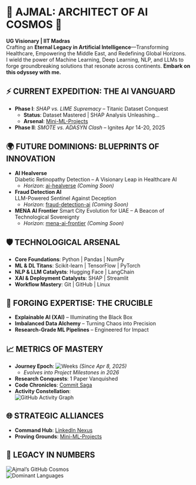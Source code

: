 # 🌌 **AJMAL: ARCHITECT OF AI COSMOS** 🌠  
**UG Visionary | IIT Madras**  
Crafting an **Eternal Legacy in Artificial Intelligence**—Transforming Healthcare, Empowering the Middle East, and Redefining Global Horizons.  
I wield the power of Machine Learning, Deep Learning, NLP, and LLMs to forge groundbreaking solutions that resonate across continents. **Embark on this odyssey with me.**  

## ⚡️ **CURRENT EXPEDITION: THE AI VANGUARD**  
- **Phase I**: *SHAP vs. LIME Supremacy* – Titanic Dataset Conquest  
  - **Status**: Dataset Mastered | SHAP Analysis Unleashing…  
  - **Arsenal**: [Mini-ML-Projects](https://github.com/AjmalMIITM/Mini-ML-Projects)  
- **Phase II**: *SMOTE vs. ADASYN Clash* – Ignites Apr 14-20, 2025  

## 🌍 **FUTURE DOMINIONS: BLUEPRINTS OF INNOVATION**  
- **AI Healverse**  
  Diabetic Retinopathy Detection – A Visionary Leap in Healthcare AI  
  - *Horizon*: [ai-healverse](https://github.com/AjmalMIITM/ai-healverse) *(Coming Soon)*  
- **Fraud Detection AI**  
  LLM-Powered Sentinel Against Deception  
  - *Horizon*: [fraud-detection-ai](https://github.com/AjmalMIITM/fraud-detection-ai) *(Coming Soon)*  
- **MENA AI Frontier** 
  Smart City Evolution for UAE – A Beacon of Technological Sovereignty  
  - *Horizon*: [mena-ai-frontier](https://github.com/AjmalMIITM/mena-ai-frontier) *(Coming Soon)*  

## 🛡️ **TECHNOLOGICAL ARSENAL**  
- **Core Foundations**: Python | Pandas | NumPy  
- **ML & DL Titans**: Scikit-learn | TensorFlow | PyTorch  
- **NLP & LLM Catalysts**: Hugging Face | LangChain  
- **XAI & Deployment Catalysts**: SHAP | Streamlit  
- **Workflow Mastery**: Git | GitHub | Linux  

## 🌋 **FORGING EXPERTISE: THE CRUCIBLE**  
- **Explainable AI (XAI)** – Illuminating the Black Box  
- **Imbalanced Data Alchemy** – Turning Chaos into Precision  
- **Research-Grade ML Pipelines** – Engineered for Impact  

## 📈 **METRICS OF MASTERY**  
- **Journey Epoch**: ![Weeks](https://img.shields.io/badge/Weeks-1-00FFFF?style=for-the-badge&logo=clock) *(Since Apr 8, 2025)*  
  - *Evolves into Project Milestones in 2026*  
- **Research Conquests**: 1 Paper Vanquished  
- **Code Chronicles**: [Commit Saga](https://github.com/AjmalMIITM)  
- **Activity Constellation**:  
  ![GitHub Activity Graph](https://github-readme-activity-graph.cyclic.app/graph?username=AjmalMIITM&theme=merko&hide_border=true)  

## 🌐 **STRATEGIC ALLIANCES**  
- **Command Hub**: [LinkedIn Nexus](https://www.linkedin.com/in/ajmal-m-282670284/)  
- **Proving Grounds**: [Mini-ML-Projects](https://github.com/AjmalMIITM/Mini-ML-Projects)  

## 🌟 **LEGACY IN NUMBERS**  
![Ajmal’s GitHub Cosmos](https://github-readme-stats.vercel.app/api?username=AjmalMIITM&show_icons=true&theme=midnight-purple&include_all_commits=true&count_private=true&hide_border=true)  
![Dominant Languages](https://github-readme-stats.vercel.app/api/top-langs/?username=AjmalMIITM&theme=midnight-purple&layout=compact&hide_border=true)  
